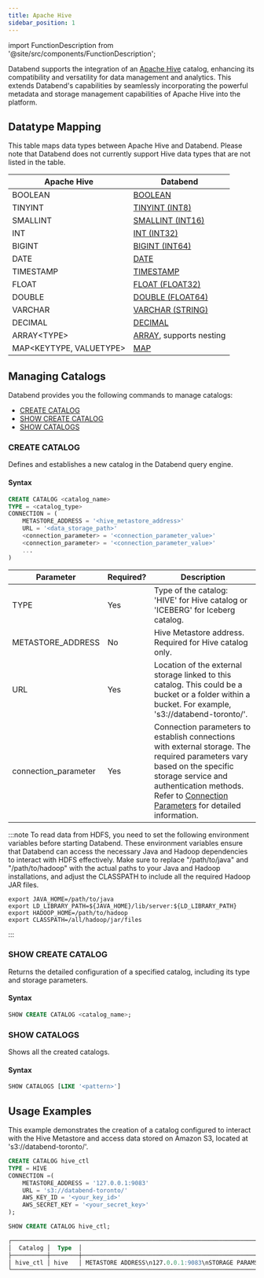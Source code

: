 ```yaml
---
title: Apache Hive
sidebar_position: 1
---
```

import FunctionDescription from '@site/src/components/FunctionDescription';

<FunctionDescription description="Introduced or updated: v1.2.83"/>

Databend supports the integration of an [Apache Hive](https://hive.apache.org/) catalog, enhancing its compatibility and versatility for data management and analytics. This extends Databend's capabilities by seamlessly incorporating the powerful metadata and storage management capabilities of Apache Hive into the platform.

## Datatype Mapping

This table maps data types between Apache Hive and Databend. Please note that Databend does not currently support Hive data types that are not listed in the table.

| Apache Hive         | Databend             |
| ------------------- | -------------------- |
| BOOLEAN             | [BOOLEAN](/sql/sql-reference/data-types/data-type-logical-types)              |
| TINYINT             | [TINYINT (INT8)](/sql/sql-reference/data-types/data-type-numeric-types#integer-data-types)       |
| SMALLINT            | [SMALLINT (INT16)](/sql/sql-reference/data-types/data-type-numeric-types#integer-data-types)     |
| INT                 | [INT (INT32)](/sql/sql-reference/data-types/data-type-numeric-types#integer-data-types)          |
| BIGINT              | [BIGINT (INT64)](/sql/sql-reference/data-types/data-type-numeric-types#integer-data-types)       |
| DATE                | [DATE](/sql/sql-reference/data-types/data-type-time-date-types)                 |
| TIMESTAMP           | [TIMESTAMP](/sql/sql-reference/data-types/data-type-time-date-types)            |
| FLOAT               | [FLOAT (FLOAT32)](/sql/sql-reference/data-types/data-type-numeric-types#floating-point-data-types)      |
| DOUBLE              | [DOUBLE (FLOAT64)](/sql/sql-reference/data-types/data-type-numeric-types#floating-point-data-types)     |
| VARCHAR             | [VARCHAR (STRING)](/sql/sql-reference/data-types/data-type-string-types)     |
| DECIMAL             | [DECIMAL](/sql/sql-reference/data-types/data-type-decimal-types)              |
| ARRAY&lt;TYPE&gt;    | [ARRAY](/sql/sql-reference/data-types/data-type-array-types), supports nesting |
| MAP&lt;KEYTYPE, VALUETYPE&gt; | [MAP](/sql/sql-reference/data-types/data-type-map)             |

## Managing Catalogs

Databend provides you the following commands to manage catalogs:

- [CREATE CATALOG](#create-catalog)
- [SHOW CREATE CATALOG](#show-create-catalog)
- [SHOW CATALOGS](#show-catalogs)

### CREATE CATALOG

Defines and establishes a new catalog in the Databend query engine.

#### Syntax

```sql
CREATE CATALOG <catalog_name>
TYPE = <catalog_type>
CONNECTION = (
    METASTORE_ADDRESS = '<hive_metastore_address>'
    URL = '<data_storage_path>'
    <connection_parameter> = '<connection_parameter_value>'
    <connection_parameter> = '<connection_parameter_value>'
    ...
)
```

| Parameter             | Required? | Description                                                                                                               | 
|-----------------------|-----------|---------------------------------------------------------------------------------------------------------------------------| 
| TYPE                  | Yes       | Type of the catalog: 'HIVE' for Hive catalog or 'ICEBERG' for Iceberg catalog.                                      | 
| METASTORE_ADDRESS     | No        | Hive Metastore address. Required for Hive catalog only.| 
| URL                   | Yes       | Location of the external storage linked to this catalog. This could be a bucket or a folder within a bucket. For example, 's3://databend-toronto/'.                       | 
| connection_parameter  | Yes       | Connection parameters to establish connections with external storage. The required parameters vary based on the specific storage service and authentication methods. Refer to [Connection Parameters](/sql/sql-reference/connect-parameters) for detailed information. |

:::note
To read data from HDFS, you need to set the following environment variables before starting Databend. These environment variables ensure that Databend can access the necessary Java and Hadoop dependencies to interact with HDFS effectively. Make sure to replace "/path/to/java" and "/path/to/hadoop" with the actual paths to your Java and Hadoop installations, and adjust the CLASSPATH to include all the required Hadoop JAR files.
```shell
export JAVA_HOME=/path/to/java
export LD_LIBRARY_PATH=${JAVA_HOME}/lib/server:${LD_LIBRARY_PATH}
export HADOOP_HOME=/path/to/hadoop
export CLASSPATH=/all/hadoop/jar/files
```
:::

### SHOW CREATE CATALOG

Returns the detailed configuration of a specified catalog, including its type and storage parameters.

#### Syntax

```sql
SHOW CREATE CATALOG <catalog_name>;
```

### SHOW CATALOGS

Shows all the created catalogs.

#### Syntax

```sql
SHOW CATALOGS [LIKE '<pattern>']
```

## Usage Examples

This example demonstrates the creation of a catalog configured to interact with the Hive Metastore and access data stored on Amazon S3, located at 's3://databend-toronto/'.

```sql
CREATE CATALOG hive_ctl 
TYPE = HIVE 
CONNECTION =(
    METASTORE_ADDRESS = '127.0.0.1:9083' 
    URL = 's3://databend-toronto/' 
    AWS_KEY_ID = '<your_key_id>' 
    AWS_SECRET_KEY = '<your_secret_key>' 
);

SHOW CREATE CATALOG hive_ctl;

┌──────────────────────────────────────────────────────────────────────────────────────────────────────────────────────────────────────────────┐
│  Catalog │  Type  │                                                          Option                                                          │
├──────────┼────────┼──────────────────────────────────────────────────────────────────────────────────────────────────────────────────────────┤
│ hive_ctl │ hive   │ METASTORE ADDRESS\n127.0.0.1:9083\nSTORAGE PARAMS\ns3 | bucket=databend-toronto,root=/,endpoint=https://s3.amazonaws.com │
└──────────────────────────────────────────────────────────────────────────────────────────────────────────────────────────────────────────────┘
```